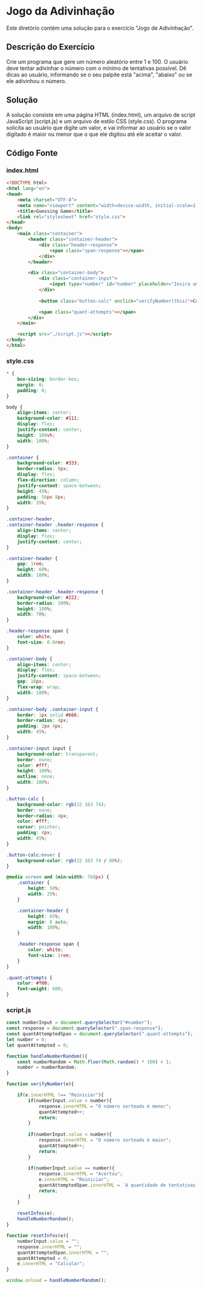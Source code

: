 # Jogo da Adivinhação

Este diretório contém uma solução para o exercício "Jogo de Adivinhação".

## Descrição do Exercício

Crie um programa que gere um número aleatório entre 1 e 100. O usuário deve tentar adivinhar o número com o mínimo de tentativas possível. Dê dicas ao usuário, informando se o seu palpite está "acima", "abaixo" ou se ele adivinhou o número.

## Solução

A solução consiste em uma página HTML (index.html), um arquivo de script JavaScript (script.js) e um arquivo de estilo CSS (style.css). O programa solicita ao usuário que digite um valor, e vai informar ao usuário se o valor digitado é maior ou menor que o que ele digitou até ele aceitar o valor.

## Código Fonte

### index.html

```html
<!DOCTYPE html>
<html lang="en">
<head>
    <meta charset="UTF-8">
    <meta name="viewport" content="width=device-width, initial-scale=1.0">
    <title>Guessing Game</title>
    <link rel="stylesheet" href="style.css">
</head>
<body>
    <main class="container">
        <header class="container-header">
            <div class="header-response">
                <span class="span-response"></span>
            </div>
        </header>

        <div class="container-body">
            <div class="container-input">
                <input type="number" id="number" placeholder="Insira um número">
            </div>
            
            <button class="button-calc" onclick="verifyNumber(this)">Calcular</button>

            <span class="quant-attempts"></span>
        </div>
    </main>

    <script src="./script.js"></script>
</body>
</html>
```

### style.css
```css
* {
    box-sizing: border-box;
    margin: 0;
    padding: 0;
}

body {
    align-items: center;
    background-color: #111;
    display: flex;
    justify-content: center;
    height: 100vh;
    width: 100%;
}

.container {
    background-color: #333;
    border-radius: 8px;
    display: flex;
    flex-direction: column;
    justify-content: space-between;
    height: 45%;
    padding: 16px 8px;
    width: 35%;
}

.container-header,
.container-header .header-response {
    align-items: center;
    display: flex;
    justify-content: center;
}

.container-header {
    gap: 1rem;
    height: 60%;
    width: 100%;
}

.container-header .header-response {
    background-color: #222;
    border-radius: 100%;
    height: 100%;
    width: 70%;
}

.header-response span {
    color: white;
    font-size: 0.8rem;
}

.container-body {
    align-items: center;
    display: flex;
    justify-content: space-between;
    gap: 16px;
    flex-wrap: wrap;
    width: 100%;
}

.container-body .container-input {
    border: 1px solid #666;
    border-radius: 4px;
    padding: 2px 4px;
    width: 45%;
}

.container-input input {
    background-color: transparent;
    border: none;
    color: #fff;
    height: 100%;
    outline: none;
    width: 100%;
}

.button-calc {
    background-color: rgb(22 163 74);
    border: none;
    border-radius: 4px;
    color: #fff;
    cursor: pointer;
    padding: 4px;
    width: 45%;
}

.button-calc:hover {
    background-color: rgb(22 163 74 / 80%);
}

@media screen and (min-width: 768px) {
    .container {
        height: 50%;
        width: 25%;
    }

    .container-header {
        height: 65%;
        margin: 0 auto;
        width: 100%;
    }

    .header-response span {
        color: white;
        font-size: 1rem;
    }
}

.quant-attempts {
    color: #f00;
    font-weight: 600;
}
```

### script.js
```js
const numberInput = document.querySelector("#number");
const response = document.querySelector(".span-response");
const quantAttemptedSpan = document.querySelector(".quant-attempts");
let number = 0;
let quantAttempted = 0;

function handleNumberRandom(){
    const numberRandom = Math.floor(Math.random() * 100) + 1;
    number = numberRandom;
}

function verifyNumber(e){

    if(e.innerHTML !== "Reiniciar"){
        if(numberInput.value > number){
            response.innerHTML = "O número sorteado é menor";
            quantAttempted++;
            return;
        }
    
        if(numberInput.value < number){
            response.innerHTML = "O número sorteado é maior";
            quantAttempted++;
            return;
        }
        
        if(numberInput.value == number){
            response.innerHTML = "Acertou";
            e.innerHTML = "Reiniciar";
            quantAttemptedSpan.innerHTML = `A quantidade de tentativas foi ${quantAttempted}`;
            return;
        }
    }
    
    resetInfos(e);
    handleNumberRandom();
}

function resetInfos(e){
    numberInput.value = "";
    response.innerHTML = "";
    quantAttemptedSpan.innerHTML = "";
    quantAttempted = 0;
    e.innerHTML = "Calcular";
}

window.onload = handleNumberRandom();
```